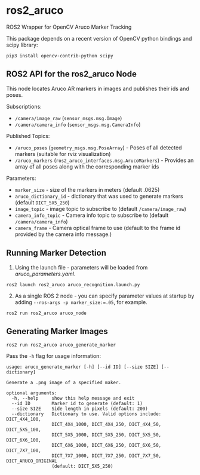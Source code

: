 # ros2_aruco

ROS2 Wrapper for OpenCV Aruco Marker Tracking

This package depends on a recent version of OpenCV python bindings and scipy library:

```
pip3 install opencv-contrib-python scipy
```

## ROS2 API for the ros2_aruco Node

This node locates Aruco AR markers in images and publishes their ids and poses.

Subscriptions:
* `/camera/image_raw` (`sensor_msgs.msg.Image`)
* `/camera/camera_info` (`sensor_msgs.msg.CameraInfo`)

Published Topics:
* `/aruco_poses` (`geometry_msgs.msg.PoseArray`) - Poses of all detected markers (suitable for rviz visualization)
* `/aruco_markers` (`ros2_aruco_interfaces.msg.ArucoMarkers`) - Provides an array of all poses along with the corresponding marker ids

Parameters:
* `marker_size` - size of the markers in meters (default .0625)
* `aruco_dictionary_id` - dictionary that was used to generate markers (default `DICT_5X5_250`)
* `image_topic` - image topic to subscribe to (default `/camera/image_raw`)
* `camera_info_topic` - Camera info topic to subscribe to (default `/camera/camera_info`)
* `camera_frame` - Camera optical frame to use (default to the frame id provided by the camera info message.)

## Running Marker Detection

1. Using the launch file - parameters will be loaded from _aruco\_parameters.yaml_.
```
ros2 launch ros2_aruco aruco_recognition.launch.py
```
2. As a single ROS 2 node - you can specify parameter values at startup by adding `--ros-args -p marker_size:=.05`, for example.
```
ros2 run ros2_aruco aruco_node
```

## Generating Marker Images

```
ros2 run ros2_aruco aruco_generate_marker
```

Pass the `-h` flag for usage information: 

```
usage: aruco_generate_marker [-h] [--id ID] [--size SIZE] [--dictionary]

Generate a .png image of a specified maker.

optional arguments:
  -h, --help     show this help message and exit
  --id ID        Marker id to generate (default: 1)
  --size SIZE    Side length in pixels (default: 200)
  --dictionary   Dictionary to use. Valid options include: DICT_4X4_100,
                 DICT_4X4_1000, DICT_4X4_250, DICT_4X4_50, DICT_5X5_100,
                 DICT_5X5_1000, DICT_5X5_250, DICT_5X5_50, DICT_6X6_100,
                 DICT_6X6_1000, DICT_6X6_250, DICT_6X6_50, DICT_7X7_100,
                 DICT_7X7_1000, DICT_7X7_250, DICT_7X7_50, DICT_ARUCO_ORIGINAL
                 (default: DICT_5X5_250)
```
